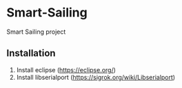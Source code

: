 # Smart-Sailing
Smart Sailing project

## Installation

1. Install eclipse (https://eclipse.org/)
2. Install libserialport (https://sigrok.org/wiki/Libserialport)
